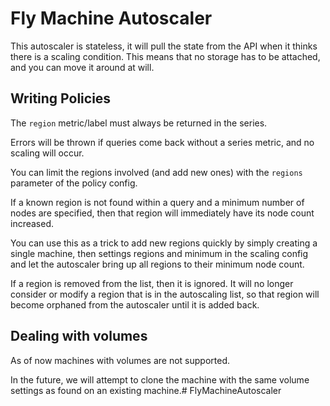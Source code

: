 # Fly Machine Autoscaler

This autoscaler is stateless, it will pull the state from the API when it thinks there is a scaling condition. This means that no storage has to be attached, and you can move it around at will.

## Writing Policies

The `region` metric/label must always be returned in the series.

Errors will be thrown if queries come back without a series metric, and no scaling will occur.

You can limit the regions involved (and add new ones) with the `regions` parameter of the policy config.

If a known region is not found within a query and a minimum number of nodes are specified, then that region will immediately have its node count increased.

You can use this as a trick to add new regions quickly by simply creating a single machine, then settings regions and minimum in the scaling config and let the autoscaler bring up all regions to their minimum node count.

If a region is removed from the list, then it is ignored. It will no longer consider or modify a region that is in the autoscaling list, so that region will become orphaned from the autoscaler until it is added back.

## Dealing with volumes

As of now machines with volumes are not supported.

In the future, we will attempt to clone the machine with the same volume settings as found on an existing machine.# FlyMachineAutoscaler
